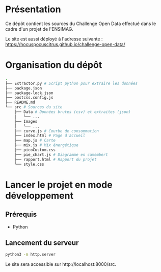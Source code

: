 # Présentation

Ce dépôt contient les sources du Challenge Open Data effectué dans le cadre d'un projet de l'ENSIMAG.

Le site est aussi déployé à l'adresse suivante : https://hocuspocuscitrus.github.io/challenge-open-data/

# Organisation du dépôt
```bash
.
├── Extractor.py # Script python pour extraire les données
├── package.json
├── package-lock.json
├── postcss.config.js
├── README.md
└── src # Sources du site
    ├── Data # Données brutes (csv) et extraites (json)
    │   └── ...
    ├── Images
    │   └── ...
    ├── curve.js # Courbe de consommation
    ├── index.html # Page d'accueil
    ├── map.js # Carte
    ├── mix.js # Mix énergétique
    ├── picoCustom.css
    ├── pie_chart.js # Diagramme en camembert
    ├── rapport.html # Rapport du projet
    └── style.css
```

# Lancer le projet en mode développement

## Prérequis 
- Python

## Lancement du serveur
```bash
python3 -m http.server
```
Le site sera accessible sur http://localhost:8000/src.
